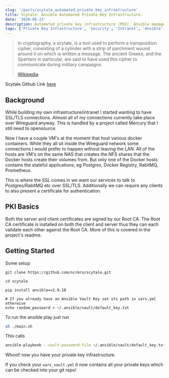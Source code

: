 ```yaml
---
slug: '/posts/scytale_automated_private_key_infrastructure'
title: Scytale: Ansible Automated Private Key Infrastructure.
date: '2020-08-23'
description: Automated private key infrastructure (PKI), Ansible managed certificate authority, server and client certificates. 
tags: ['Private Key Infrastructure', 'Security', 'Intranet', 'Ansible', 'Certificate Authority', 'Certificates', 'TLS', 'SSL']
---
```



> In cryptography, a scytale, is a tool used to perform a transposition cipher, consisting of a cylinder with a strip of parchment
> wound around it on which is written a message. The ancient Greeks, and the Spartans in particular, are said to have used this cipher to communicate during military campaigns.
>
> [Wikipedia](https://en.wikipedia.org/wiki/Scytale)

Scytale Github Link [here](https://github.com/ncrmro/scytale)

## Background

While building my own infrastructure/intranet I started wanting to have SSL/TLS connections. Almost all of my connections
currently take place over Wireguard anyway. This is handled by a project called Mercury that I still need to opensource.

Now I have a couple VM's at the moment that host various docker containers. While they all sit inside the Wireguard
network some connections I would prefer to happen without leaving the LAN. All of the hosts are VM's
on the same NAS that creates the NFS shares that the Docker hosts create their volumes from. But only one of the Docker hosts
contains the stateful applications, eg Postgres, Docker Registry, RabitMQ, Prometheus. 

This is where the SSL comes in we want our services to talk to Postgres/RabitMQ etc over SSL/TLS. Additionally
we can require any clients to also present a certificate for authentication.

## PKI Basics

Both the server and client certificates are signed by our Root CA. The Root CA certificate is installed on
both the client and server thus they can each validate each other against the Root CA. More of this is covered in the project's
readme.

## Getting Started

Some setup

```
git clone https://github.com/ncrmro/scytale.git

cd scytale

pip install ansible==2.9.10

# If you already have an Ansible Vault Key set its path in vars.yml otherwise
echo random_password > ~/.ansible/vault/default_key.txt
```

To run the ansible play just run

```bash
sh ./main.sh
```

This calls

```bash
ansible-playbook --vault-password-file ~/.ansible/vault/default_key.txt -i hosts main.yml
```

Whoot! now you have your private key infrastructure.

If you check your `vars_vault.yml` it now contains all your private keys which can be checked into your git repo!
